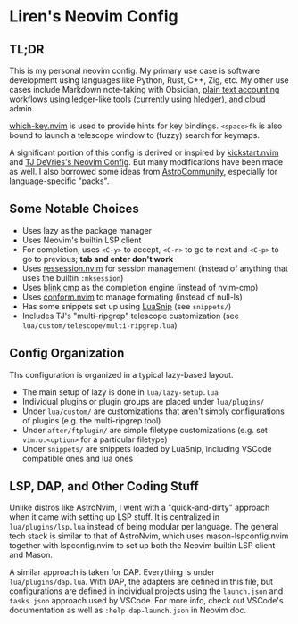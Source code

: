 # Liren's Neovim Config

## TL;DR

This is my personal neovim config. My primary use case is software development
using languages like Python, Rust, C++, Zig, etc. My other use cases include
Markdown note-taking with Obsidian, [plain text
accounting](https://plantextaccounting.org) workflows using ledger-like tools
(currently using [hledger](https://hledger.org)), and cloud admin.

[which-key.nvim](https://github.com/folke/which-key.nvim) is used to provide
hints for key bindings. `<space>fk` is also bound to launch a telescope window
to (fuzzy) search for keymaps.

A significant portion of this config is derived or inspired by
[kickstart.nvim](https://github.com/nvim-lua/kickstart.nvim) and
[TJ DeVries's Neovim Config](https://github.com/tjdevries/config.nvim). But many
modifications have been made as well. I also borrowed some ideas from
[AstroCommunity](https://github.com/AstroNvim/astrocommunity), especially for
language-specific "packs".

## Some Notable Choices

- Uses lazy as the package manager
- Uses Neovim's builtin LSP client
- For completion, uses `<C-y>` to accept, `<C-n>` to go to next and `<C-p>` to
  go to previous; **tab and enter don't work**
- Uses [ressession.nvim](https://github.com/stevearc/resession.nvim) for session
  management (instead of anything that uses the builtin `:mksession`)
- Uses [blink.cmp](https://github.com/Saghen/blink.cmp) as the completion
  engine (instead of nvim-cmp)
- Uses [conform.nvim](https://github.com/stevearc/conform.nvim) to manage
  formating (instead of null-ls)
- Has some snippets set up using [LuaSnip](https://github.com/L3MON4D3/LuaSnip)
  (see `snippets/`)
- Includes TJ's "multi-ripgrep" telescope customization (see
  `lua/custom/telescope/multi-ripgrep.lua`)

## Config Organization

Ths configuration is organized in a typical lazy-based layout.

- The main setup of lazy is done in `lua/lazy-setup.lua`
- Individual plugins or plugin groups are placed under `lua/plugins/`
- Under `lua/custom/` are customizations that aren't simply configurations of
  plugins (e.g. the multi-ripgrep tool)
- Under `after/ftplugin/` are simple filetype customizations (e.g. set
  `vim.o.<option>` for a particular filetype)
- Under `snippets/` are snippets loaded by LuaSnip, including VSCode compatible
  ones and lua ones

## LSP, DAP, and Other Coding Stuff

Unlike distros like AstroNvim, I went with a "quick-and-dirty" approach when it
came with setting up LSP stuff. It is centralized in `lua/plugins/lsp.lua`
instead of being modular per language. The general tech stack is similar to that
of AstroNvim, which uses mason-lspconfig.nvim together with lspconfig.nvim to
set up both the Neovim builtin LSP client and Mason.

A similar approach is taken for DAP. Everything is under `lua/plugins/dap.lua`.
With DAP, the adapters are defined in this file, but configurations are defined
in individual projects using the `launch.json` and `tasks.json` approach used by
VSCode. For more info, check out VSCode's documentation as well as
`:help dap-launch.json` in Neovim doc.
